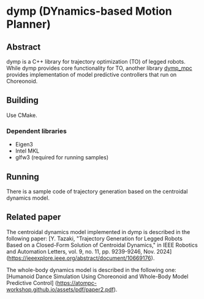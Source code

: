 # dymp (DYnamics-based Motion Planner)

## Abstract

dymp is a C++ library for trajectory optimization (TO) of legged robots.
While dymp provides core functionality for TO, another library [dymp_mpc](https://github.com/ytazz/dymp_mpc)
provides implementation of model predictive controllers that run on Choreonoid.

## Building

Use CMake.

### Dependent libraries

- Eigen3
- Intel MKL
- glfw3 (required for running samples)

## Running

There is a sample code of trajectory generation based on the centroidal dynamics model.

## Related paper

The centroidal dynamics model implemented in dymp is described in the following paper:
[Y. Tazaki, "Trajectory Generation for Legged Robots Based on a Closed-Form Solution of Centroidal Dynamics," in IEEE Robotics and Automation Letters, vol. 9, no. 11, pp. 9239-9246, Nov. 2024]
(https://ieeexplore.ieee.org/abstract/document/10669176).

The whole-body dynamics model is described in the following one:
[Humanoid Dance Simulation Using Choreonoid and Whole-Body Model Predictive Control]
(https://atompc-workshop.github.io/assets/pdf/paper2.pdf).

